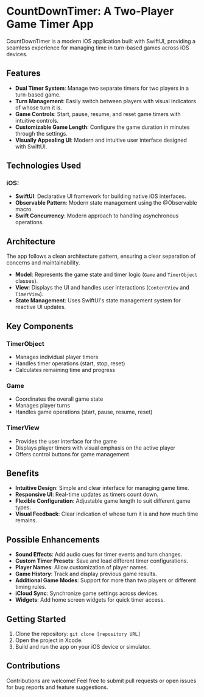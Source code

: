 # CountDownTimer: A Two-Player Game Timer App

CountDownTimer is a modern iOS application built with SwiftUI, providing a seamless experience for managing time in turn-based games across iOS devices.

## Features

- **Dual Timer System**: Manage two separate timers for two players in a turn-based game.
- **Turn Management**: Easily switch between players with visual indicators of whose turn it is.
- **Game Controls**: Start, pause, resume, and reset game timers with intuitive controls.
- **Customizable Game Length**: Configure the game duration in minutes through the settings.
- **Visually Appealing UI**: Modern and intuitive user interface designed with SwiftUI.

## Technologies Used

### iOS:
- **SwiftUI**: Declarative UI framework for building native iOS interfaces.
- **Observable Pattern**: Modern state management using the @Observable macro.
- **Swift Concurrency**: Modern approach to handling asynchronous operations.

## Architecture

The app follows a clean architecture pattern, ensuring a clear separation of concerns and maintainability.

- **Model**: Represents the game state and timer logic (`Game` and `TimerObject` classes).
- **View**: Displays the UI and handles user interactions (`ContentView` and `TimerView`).
- **State Management**: Uses SwiftUI's state management system for reactive UI updates.

## Key Components

### TimerObject
- Manages individual player timers
- Handles timer operations (start, stop, reset)
- Calculates remaining time and progress

### Game
- Coordinates the overall game state
- Manages player turns
- Handles game operations (start, pause, resume, reset)

### TimerView
- Provides the user interface for the game
- Displays player timers with visual emphasis on the active player
- Offers control buttons for game management

## Benefits

- **Intuitive Design**: Simple and clear interface for managing game time.
- **Responsive UI**: Real-time updates as timers count down.
- **Flexible Configuration**: Adjustable game length to suit different game types.
- **Visual Feedback**: Clear indication of whose turn it is and how much time remains.

## Possible Enhancements

- **Sound Effects**: Add audio cues for timer events and turn changes.
- **Custom Timer Presets**: Save and load different timer configurations.
- **Player Names**: Allow customization of player names.
- **Game History**: Track and display previous game results.
- **Additional Game Modes**: Support for more than two players or different timing rules.
- **iCloud Sync**: Synchronize game settings across devices.
- **Widgets**: Add home screen widgets for quick timer access.

## Getting Started

1. Clone the repository: `git clone [repository URL]`
2. Open the project in Xcode.
3. Build and run the app on your iOS device or simulator.

## Contributions

Contributions are welcome! Feel free to submit pull requests or open issues for bug reports and feature suggestions.
